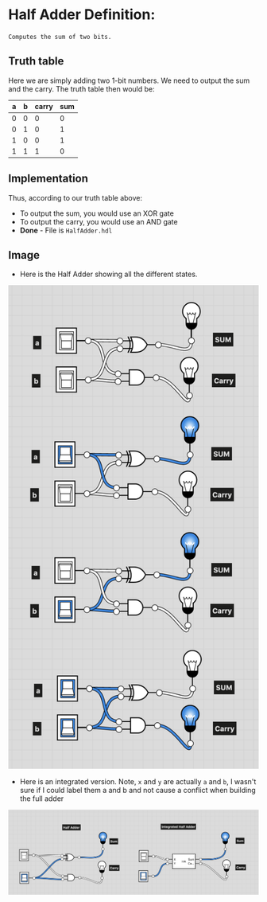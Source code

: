 # Half Adder Definition:
```
Computes the sum of two bits.
```

## Truth table
Here we are simply adding two 1-bit numbers. We need to output the sum and the carry.
The truth table then would be:

|a|b|carry|sum|
|-|-|-|-|
|0|0|0|0|
|0|1|0|1|
|1|0|0|1|
|1|1|1|0|

## Implementation
Thus, according to our truth table above:
- To output the sum, you would use an XOR gate
- To output the carry, you would use an AND gate
- **Done** - File is `HalfAdder.hdl`

## Image
- Here is the Half Adder showing all the different states.

!["HalfAdder"](../img/project-02.1-HalfAdder.png )

- Here is an integrated version. Note, `x` and `y` are actually `a` and `b`, I wasn't sure if I could label  them a and b and not cause a conflict when building the full adder

!["HalfAdder Integrated"](../img/project-02.1-integrated-half-adder.png )
